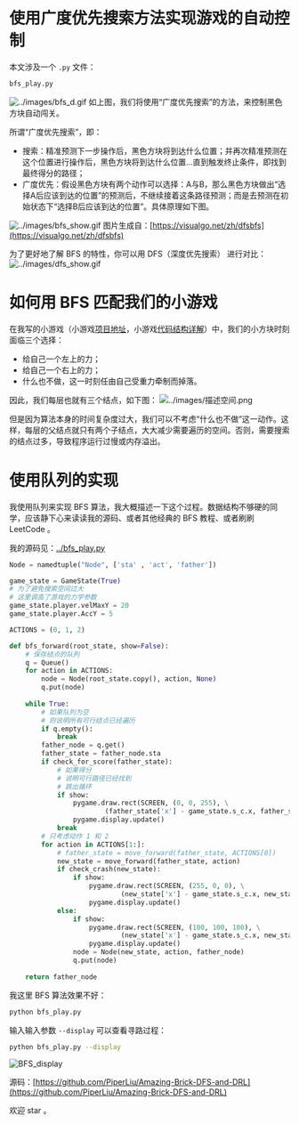 # 使用广度优先搜索方法实现游戏的自动控制
本文涉及一个 `.py` 文件：
```python
bfs_play.py
```
![../images/bfs_d.gif](../images/bfs_d.gif)
如上图，我们将使用“广度优先搜索”的方法，来控制黑色方块自动闯关。

所谓“广度优先搜索”，即：
- 搜索：精准预测下一步操作后，黑色方块将到达什么位置；并再次精准预测在这个位置进行操作后，黑色方块将到达什么位置...直到触发终止条件，即找到最终得分的路径；
- 广度优先：假设黑色方块有两个动作可以选择：A与B，那么黑色方块做出“选择A后应该到达的位置”的预测后，不继续接着这条路径预测；而是去预测在初始状态下“选择B后应该到达的位置”。具体原理如下图。

![../images/bfs_show.gif](../images/bfs_show.gif)
图片生成自：[https://visualgo.net/zh/dfsbfs](https://visualgo.net/zh/dfsbfs)

为了更好地了解 BFS 的特性，你可以用 DFS（深度优先搜索） 进行对比：
![../images/dfs_show.gif](../images/dfs_show.gif)

# 如何用 BFS 匹配我们的小游戏

在我写的小游戏（小游戏[项目地址](https://github.com/PiperLiu/Amazing-Brick-DFS-and-DRL)，小游戏[代码结构详解](https://github.com/PiperLiu/Amazing-Brick-DFS-and-DRL/blob/master/docs/a_%E6%B8%B8%E6%88%8F%E8%AE%BE%E8%AE%A1.md)）中，我们的小方块时刻面临三个选择：
- 给自己一个左上的力；
- 给自己一个右上的力；
- 什么也不做，这一时刻任由自己受重力牵制而掉落。

因此，我们每层也就有三个结点，如下图：
![../images/描述空间.png](../images/描述空间.png)

但是因为算法本身的时间复杂度过大，我们可以不考虑“什么也不做”这一动作。这样，每层的父结点就只有两个子结点，大大减少需要遍历的空间。否则，需要搜索的结点过多，导致程序运行过慢或内存溢出。

# 使用队列的实现
我使用队列来实现 BFS 算法，我大概描述一下这个过程。数据结构不够硬的同学，应该静下心来读读我的源码、或者其他经典的 BFS 教程、或者刷刷 LeetCode 。

我的源码见：[../bfs_play.py](../bfs_play.py)
```python
Node = namedtuple("Node", ['sta' , 'act', 'father'])

game_state = GameState(True)
# 为了避免搜索空间过大
# 这里调高了游戏的力学参数
game_state.player.velMaxY = 20
game_state.player.AccY = 5

ACTIONS = (0, 1, 2)

def bfs_forward(root_state, show=False):
    # 保存结点的队列
    q = Queue()
    for action in ACTIONS:
        node = Node(root_state.copy(), action, None)
        q.put(node)
    
    while True:
        # 如果队列为空
        # 则说明所有可行结点已经遍历
        if q.empty():
            break
        father_node = q.get()
        father_state = father_node.sta
        if check_for_score(father_state):
            # 如果得分
            # 说明可行路径已经找到
            # 跳出循环
            if show:
                pygame.draw.rect(SCREEN, (0, 0, 255), \
                        (father_state['x'] - game_state.s_c.x, father_state['y'] - game_state.s_c.y, game_state.player.width, game_state.player.height))
                pygame.display.update()
            break
        # 只考虑动作 1 和 2
        for action in ACTIONS[1:]:
            # father_state = move_forward(father_state, ACTIONS[0])
            new_state = move_forward(father_state, action)
            if check_crash(new_state):
                if show:
                    pygame.draw.rect(SCREEN, (255, 0, 0), \
                            (new_state['x'] - game_state.s_c.x, new_state['y'] - game_state.s_c.y, game_state.player.width, game_state.player.height))
                    pygame.display.update()
            else:
                if show:
                    pygame.draw.rect(SCREEN, (100, 100, 100), \
                            (new_state['x'] - game_state.s_c.x, new_state['y'] - game_state.s_c.y, game_state.player.width, game_state.player.height))
                    pygame.display.update()
                node = Node(new_state, action, father_node)
                q.put(node)
    
    return father_node
```

我这里 BFS 算法效果不好：
```bash
python bfs_play.py
```
输入输入参数 `--display` 可以查看寻路过程：
```bash
python bfs_play.py --display
```
![BFS_display](../images/bfs_d.gif)

源码：[https://github.com/PiperLiu/Amazing-Brick-DFS-and-DRL](https://github.com/PiperLiu/Amazing-Brick-DFS-and-DRL)

欢迎 star 。
